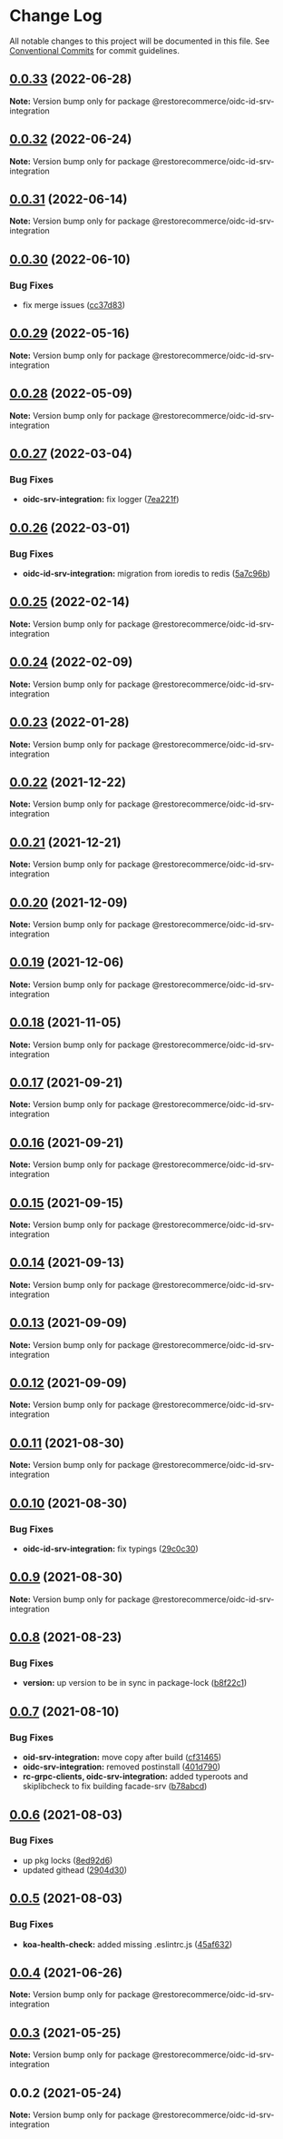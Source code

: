 # Change Log

All notable changes to this project will be documented in this file.
See [Conventional Commits](https://conventionalcommits.org) for commit guidelines.

## [0.0.33](https://github.com/restorecommerce/libs/compare/@restorecommerce/oidc-id-srv-integration@0.0.32...@restorecommerce/oidc-id-srv-integration@0.0.33) (2022-06-28)

**Note:** Version bump only for package @restorecommerce/oidc-id-srv-integration





## [0.0.32](https://github.com/restorecommerce/libs/compare/@restorecommerce/oidc-id-srv-integration@0.0.31...@restorecommerce/oidc-id-srv-integration@0.0.32) (2022-06-24)

**Note:** Version bump only for package @restorecommerce/oidc-id-srv-integration





## [0.0.31](https://github.com/restorecommerce/libs/compare/@restorecommerce/oidc-id-srv-integration@0.0.30...@restorecommerce/oidc-id-srv-integration@0.0.31) (2022-06-14)

**Note:** Version bump only for package @restorecommerce/oidc-id-srv-integration





## [0.0.30](https://github.com/restorecommerce/libs/compare/@restorecommerce/oidc-id-srv-integration@0.0.29...@restorecommerce/oidc-id-srv-integration@0.0.30) (2022-06-10)


### Bug Fixes

* fix merge issues ([cc37d83](https://github.com/restorecommerce/libs/commit/cc37d8356df3b494af8c6af9e39304a49073301c))





## [0.0.29](https://github.com/restorecommerce/libs/compare/@restorecommerce/oidc-id-srv-integration@0.0.28...@restorecommerce/oidc-id-srv-integration@0.0.29) (2022-05-16)

**Note:** Version bump only for package @restorecommerce/oidc-id-srv-integration





## [0.0.28](https://github.com/restorecommerce/libs/compare/@restorecommerce/oidc-id-srv-integration@0.0.27...@restorecommerce/oidc-id-srv-integration@0.0.28) (2022-05-09)

**Note:** Version bump only for package @restorecommerce/oidc-id-srv-integration





## [0.0.27](https://github.com/restorecommerce/libs/compare/@restorecommerce/oidc-id-srv-integration@0.0.26...@restorecommerce/oidc-id-srv-integration@0.0.27) (2022-03-04)


### Bug Fixes

* **oidc-srv-integration:** fix logger ([7ea221f](https://github.com/restorecommerce/libs/commit/7ea221f82b6faa37df1a2f7eea83f490d96c50a5))





## [0.0.26](https://github.com/restorecommerce/libs/compare/@restorecommerce/oidc-id-srv-integration@0.0.25...@restorecommerce/oidc-id-srv-integration@0.0.26) (2022-03-01)


### Bug Fixes

* **oidc-id-srv-integration:** migration from ioredis to redis ([5a7c96b](https://github.com/restorecommerce/libs/commit/5a7c96b637fe65a9e16dd1c0796c5e1682b087ab))





## [0.0.25](https://github.com/restorecommerce/libs/compare/@restorecommerce/oidc-id-srv-integration@0.0.24...@restorecommerce/oidc-id-srv-integration@0.0.25) (2022-02-14)

**Note:** Version bump only for package @restorecommerce/oidc-id-srv-integration





## [0.0.24](https://github.com/restorecommerce/libs/compare/@restorecommerce/oidc-id-srv-integration@0.0.23...@restorecommerce/oidc-id-srv-integration@0.0.24) (2022-02-09)

**Note:** Version bump only for package @restorecommerce/oidc-id-srv-integration





## [0.0.23](https://github.com/restorecommerce/libs/compare/@restorecommerce/oidc-id-srv-integration@0.0.22...@restorecommerce/oidc-id-srv-integration@0.0.23) (2022-01-28)

**Note:** Version bump only for package @restorecommerce/oidc-id-srv-integration





## [0.0.22](https://github.com/restorecommerce/libs/compare/@restorecommerce/oidc-id-srv-integration@0.0.21...@restorecommerce/oidc-id-srv-integration@0.0.22) (2021-12-22)

**Note:** Version bump only for package @restorecommerce/oidc-id-srv-integration





## [0.0.21](https://github.com/restorecommerce/libs/compare/@restorecommerce/oidc-id-srv-integration@0.0.20...@restorecommerce/oidc-id-srv-integration@0.0.21) (2021-12-21)

**Note:** Version bump only for package @restorecommerce/oidc-id-srv-integration





## [0.0.20](https://github.com/restorecommerce/libs/compare/@restorecommerce/oidc-id-srv-integration@0.0.19...@restorecommerce/oidc-id-srv-integration@0.0.20) (2021-12-09)

**Note:** Version bump only for package @restorecommerce/oidc-id-srv-integration





## [0.0.19](https://github.com/restorecommerce/libs/compare/@restorecommerce/oidc-id-srv-integration@0.0.18...@restorecommerce/oidc-id-srv-integration@0.0.19) (2021-12-06)

**Note:** Version bump only for package @restorecommerce/oidc-id-srv-integration





## [0.0.18](https://github.com/restorecommerce/libs/compare/@restorecommerce/oidc-id-srv-integration@0.0.17...@restorecommerce/oidc-id-srv-integration@0.0.18) (2021-11-05)

**Note:** Version bump only for package @restorecommerce/oidc-id-srv-integration





## [0.0.17](https://github.com/restorecommerce/libs/compare/@restorecommerce/oidc-id-srv-integration@0.0.16...@restorecommerce/oidc-id-srv-integration@0.0.17) (2021-09-21)

**Note:** Version bump only for package @restorecommerce/oidc-id-srv-integration





## [0.0.16](https://github.com/restorecommerce/libs/compare/@restorecommerce/oidc-id-srv-integration@0.0.15...@restorecommerce/oidc-id-srv-integration@0.0.16) (2021-09-21)

**Note:** Version bump only for package @restorecommerce/oidc-id-srv-integration





## [0.0.15](https://github.com/restorecommerce/libs/compare/@restorecommerce/oidc-id-srv-integration@0.0.14...@restorecommerce/oidc-id-srv-integration@0.0.15) (2021-09-15)

**Note:** Version bump only for package @restorecommerce/oidc-id-srv-integration





## [0.0.14](https://github.com/restorecommerce/libs/compare/@restorecommerce/oidc-id-srv-integration@0.0.13...@restorecommerce/oidc-id-srv-integration@0.0.14) (2021-09-13)

**Note:** Version bump only for package @restorecommerce/oidc-id-srv-integration





## [0.0.13](https://github.com/restorecommerce/libs/compare/@restorecommerce/oidc-id-srv-integration@0.0.12...@restorecommerce/oidc-id-srv-integration@0.0.13) (2021-09-09)

**Note:** Version bump only for package @restorecommerce/oidc-id-srv-integration





## [0.0.12](https://github.com/restorecommerce/libs/compare/@restorecommerce/oidc-id-srv-integration@0.0.11...@restorecommerce/oidc-id-srv-integration@0.0.12) (2021-09-09)

**Note:** Version bump only for package @restorecommerce/oidc-id-srv-integration





## [0.0.11](https://github.com/restorecommerce/libs/compare/@restorecommerce/oidc-id-srv-integration@0.0.10...@restorecommerce/oidc-id-srv-integration@0.0.11) (2021-08-30)

**Note:** Version bump only for package @restorecommerce/oidc-id-srv-integration





## [0.0.10](https://github.com/restorecommerce/libs/compare/@restorecommerce/oidc-id-srv-integration@0.0.9...@restorecommerce/oidc-id-srv-integration@0.0.10) (2021-08-30)


### Bug Fixes

* **oidc-id-srv-integration:** fix typings ([29c0c30](https://github.com/restorecommerce/libs/commit/29c0c30b6ee1c7f8388e3a428d4a749ea7d15065))





## [0.0.9](https://github.com/restorecommerce/libs/compare/@restorecommerce/oidc-id-srv-integration@0.0.8...@restorecommerce/oidc-id-srv-integration@0.0.9) (2021-08-30)

**Note:** Version bump only for package @restorecommerce/oidc-id-srv-integration





## [0.0.8](https://github.com/restorecommerce/libs/compare/@restorecommerce/oidc-id-srv-integration@0.0.7...@restorecommerce/oidc-id-srv-integration@0.0.8) (2021-08-23)


### Bug Fixes

* **version:** up version to be in sync in package-lock ([b8f22c1](https://github.com/restorecommerce/libs/commit/b8f22c1268ee2af4beff7d88bda30f197896e3d2))





## [0.0.7](https://github.com/restorecommerce/libs/compare/@restorecommerce/oidc-id-srv-integration@0.0.6...@restorecommerce/oidc-id-srv-integration@0.0.7) (2021-08-10)


### Bug Fixes

* **oid-srv-integration:** move copy after build ([cf31465](https://github.com/restorecommerce/libs/commit/cf3146500825b211bc0fad5e57560a70d922ce30))
* **oidc-srv-integration:** removed postinstall ([401d790](https://github.com/restorecommerce/libs/commit/401d790f7c667ea188749f7e8bdf8aab4a413279))
* **rc-grpc-clients, oidc-srv-integration:** added typeroots and skiplibcheck to fix building facade-srv ([b78abcd](https://github.com/restorecommerce/libs/commit/b78abcd08c8f429bda2baa3931c6acf62eeaef06))





## [0.0.6](https://github.com/restorecommerce/libs/compare/@restorecommerce/oidc-id-srv-integration@0.0.5...@restorecommerce/oidc-id-srv-integration@0.0.6) (2021-08-03)


### Bug Fixes

* up pkg locks ([8ed92d6](https://github.com/restorecommerce/libs/commit/8ed92d613b9a095e4b5066056ac566e5dbcf1472))
* updated githead ([2904d30](https://github.com/restorecommerce/libs/commit/2904d30e5773dc8a87c01a08ff6481f99d692354))





## [0.0.5](https://github.com/restorecommerce/libs/compare/@restorecommerce/oidc-id-srv-integration@0.0.4...@restorecommerce/oidc-id-srv-integration@0.0.5) (2021-08-03)


### Bug Fixes

* **koa-health-check:** added missing .eslintrc.js ([45af632](https://github.com/restorecommerce/libs/commit/45af632955d2dd448e7a27f4e8c4b971412cd004))





## [0.0.4](https://github.com/restorecommerce/libs/compare/@restorecommerce/oidc-id-srv-integration@0.0.3...@restorecommerce/oidc-id-srv-integration@0.0.4) (2021-06-26)

**Note:** Version bump only for package @restorecommerce/oidc-id-srv-integration





## [0.0.3](https://github.com/restorecommerce/oidc-id-srv-integration/compare/@restorecommerce/oidc-id-srv-integration@0.0.2...@restorecommerce/oidc-id-srv-integration@0.0.3) (2021-05-25)

**Note:** Version bump only for package @restorecommerce/oidc-id-srv-integration





## 0.0.2 (2021-05-24)

**Note:** Version bump only for package @restorecommerce/oidc-id-srv-integration
